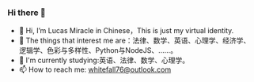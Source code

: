 ### Hi there 👋
<!---
Zacharia2/Zacharia2 is a ✨ special ✨ repository because its `README.md` (this file) appears on your GitHub profile.
You can click the Preview link to take a look at your changes.
--->

- 👋 Hi, I’m Lucas Miracle in Chinese，This is just my virtual identity.
- 👀 The things that interest me are：法律、数学、英语、心理学、经济学、逻辑学、色彩与多样性、Python与NodeJS、……。
- 🌱 I'm currently studying:英语、法律、数学、心理学。
- 📫 How to reach me: whitefall76@outlook.com

